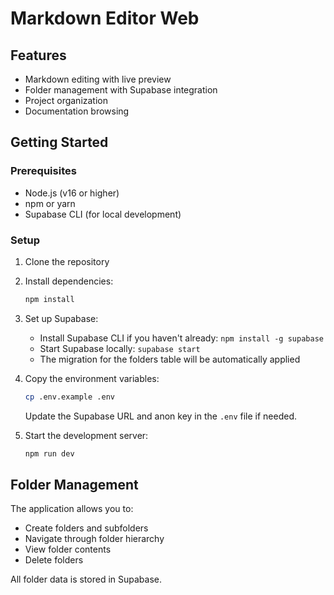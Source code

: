 # Markdown Editor Web

## Features

- Markdown editing with live preview
- Folder management with Supabase integration
- Project organization
- Documentation browsing

## Getting Started

### Prerequisites

- Node.js (v16 or higher)
- npm or yarn
- Supabase CLI (for local development)

### Setup

1. Clone the repository
2. Install dependencies:
   ```bash
   npm install
   ```
3. Set up Supabase:
   - Install Supabase CLI if you haven't already: `npm install -g supabase`
   - Start Supabase locally: `supabase start`
   - The migration for the folders table will be automatically applied

4. Copy the environment variables:
   ```bash
   cp .env.example .env
   ```
   Update the Supabase URL and anon key in the `.env` file if needed.

5. Start the development server:
   ```bash
   npm run dev
   ```

## Folder Management

The application allows you to:
- Create folders and subfolders
- Navigate through folder hierarchy
- View folder contents
- Delete folders

All folder data is stored in Supabase.